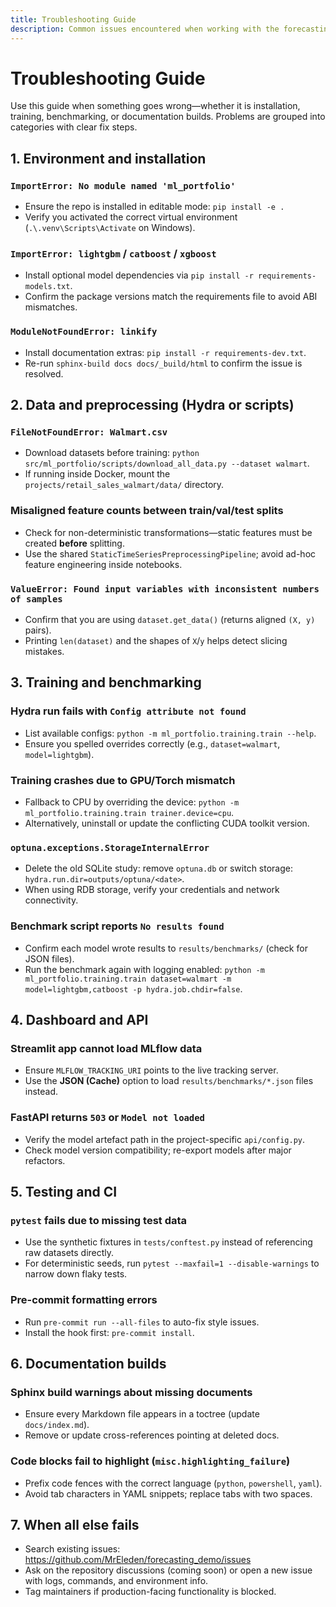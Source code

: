 ```yaml
---
title: Troubleshooting Guide
description: Common issues encountered when working with the forecasting portfolio and how to resolve them quickly.
---
```


# Troubleshooting Guide

Use this guide when something goes wrong—whether it is installation, training, benchmarking, or documentation builds. Problems are grouped into categories with clear fix steps.

## 1. Environment and installation

### `ImportError: No module named 'ml_portfolio'`

- Ensure the repo is installed in editable mode: `pip install -e .`
- Verify you activated the correct virtual environment (`.\.venv\Scripts\Activate` on Windows).

### `ImportError: lightgbm` / `catboost` / `xgboost`

- Install optional model dependencies via `pip install -r requirements-models.txt`.
- Confirm the package versions match the requirements file to avoid ABI mismatches.

### `ModuleNotFoundError: linkify`

- Install documentation extras: `pip install -r requirements-dev.txt`.
- Re-run `sphinx-build docs docs/_build/html` to confirm the issue is resolved.

## 2. Data and preprocessing (Hydra or scripts)

### `FileNotFoundError: Walmart.csv`

- Download datasets before training: `python src/ml_portfolio/scripts/download_all_data.py --dataset walmart`.
- If running inside Docker, mount the `projects/retail_sales_walmart/data/` directory.

### Misaligned feature counts between train/val/test splits

- Check for non-deterministic transformations—static features must be created **before** splitting.
- Use the shared `StaticTimeSeriesPreprocessingPipeline`; avoid ad-hoc feature engineering inside notebooks.

### `ValueError: Found input variables with inconsistent numbers of samples`

- Confirm that you are using `dataset.get_data()` (returns aligned `(X, y)` pairs).
- Printing `len(dataset)` and the shapes of `X`/`y` helps detect slicing mistakes.

## 3. Training and benchmarking

### Hydra run fails with `Config attribute not found`

- List available configs: `python -m ml_portfolio.training.train --help`.
- Ensure you spelled overrides correctly (e.g., `dataset=walmart`, `model=lightgbm`).

### Training crashes due to GPU/Torch mismatch

- Fallback to CPU by overriding the device: `python -m ml_portfolio.training.train trainer.device=cpu`.
- Alternatively, uninstall or update the conflicting CUDA toolkit version.

### `optuna.exceptions.StorageInternalError`

- Delete the old SQLite study: remove `optuna.db` or switch storage: `hydra.run.dir=outputs/optuna/<date>`.
- When using RDB storage, verify your credentials and network connectivity.

### Benchmark script reports `No results found`

- Confirm each model wrote results to `results/benchmarks/` (check for JSON files).
- Run the benchmark again with logging enabled: `python -m ml_portfolio.training.train dataset=walmart -m model=lightgbm,catboost -p hydra.job.chdir=false`.

## 4. Dashboard and API

### Streamlit app cannot load MLflow data

- Ensure `MLFLOW_TRACKING_URI` points to the live tracking server.
- Use the **JSON (Cache)** option to load `results/benchmarks/*.json` files instead.

### FastAPI returns `503` or `Model not loaded`

- Verify the model artefact path in the project-specific `api/config.py`.
- Check model version compatibility; re-export models after major refactors.

## 5. Testing and CI

### `pytest` fails due to missing test data

- Use the synthetic fixtures in `tests/conftest.py` instead of referencing raw datasets directly.
- For deterministic seeds, run `pytest --maxfail=1 --disable-warnings` to narrow down flaky tests.

### Pre-commit formatting errors

- Run `pre-commit run --all-files` to auto-fix style issues.
- Install the hook first: `pre-commit install`.

## 6. Documentation builds

### Sphinx build warnings about missing documents

- Ensure every Markdown file appears in a toctree (update `docs/index.md`).
- Remove or update cross-references pointing at deleted docs.

### Code blocks fail to highlight (`misc.highlighting_failure`)

- Prefix code fences with the correct language (`python`, `powershell`, `yaml`).
- Avoid tab characters in YAML snippets; replace tabs with two spaces.

## 7. When all else fails

- Search existing issues: <https://github.com/MrEleden/forecasting_demo/issues>
- Ask on the repository discussions (coming soon) or open a new issue with logs, commands, and environment info.
- Tag maintainers if production-facing functionality is blocked.
